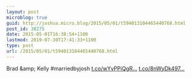 ```yaml
---
layout: post
microblog: true
guid: http://joshua.micro.blog/2015/05/01/t594013104465440768.html
post_id: 38275
date: 2015-05-01T16:38:54+1100
lastmod: 2019-07-30T17:41:33+1100
type: post
url: /2015/05/01/t594013104465440768.html
---
```

Brad &amp;amp; Kelly #marriedbyjosh [t.co/wYvPPiQgR...](http://t.co/wYvPPiQgRJ) [t.co/8nWyDk497...](http://t.co/8nWyDk497x)
